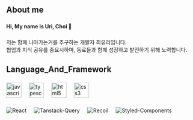 <h2 align="left">About me</h2>

###

<h4 align="left">Hi, My name is Uri, Choi 👋</h4>

###

<p align="left">저는 함께 나아가는거를 추구하는 개발자 최유리입니다.  <br>협업과 지식 공유를 중요시하며, 동료들과 함께 성장하고 발전하기 위해 노력합니다.</p>

###

<h2 align="left">Language_And_Framework</h2>

###

<div align="left">
  <img src="https://cdn.jsdelivr.net/gh/devicons/devicon/icons/javascript/javascript-original.svg" height="40" alt="javascript logo"  />
  <img width="12" />
  <img src="https://cdn.jsdelivr.net/gh/devicons/devicon/icons/typescript/typescript-original.svg" height="40" alt="typescript logo"  />
  <img width="12" />
  <img src="https://cdn.jsdelivr.net/gh/devicons/devicon/icons/html5/html5-original.svg" height="40" alt="html5 logo"  />
  <img width="12" />
  <img src="https://cdn.jsdelivr.net/gh/devicons/devicon/icons/css3/css3-original.svg" height="40" alt="css3 logo"  />
</div>

###

<div align="left">
      <img src="https://img.shields.io/badge/React-5DC1DA?style=for-the-badge&logo=React&logoColor=white" alt="React">
  <img width="12" />
      <img src="https://img.shields.io/badge/tanstack--query-FF4759?style=for-the-badge&logo=react-query&logoColor=white" alt="Tanstack-Query">
  <img width="12" />
      <img src="https://img.shields.io/badge/recoil-5D4EFF?style=for-the-badge&logo=Recoil&logoColor=white" alt="Recoil">
  <img width="12" />
      <img src="https://img.shields.io/badge/styled--components-DB7093?style=for-the-badge&logo=styled-components&logoColor=white" alt="Styled-Components">
</div>

###
